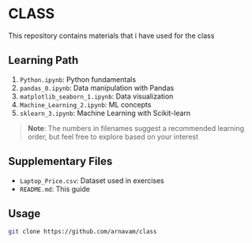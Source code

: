 # CLASS

This repository contains materials that i have used for the class

## Learning Path
1. `Python.ipynb`: Python fundamentals  
2. `pandas_0.ipynb`: Data manipulation with Pandas  
3. `matplotlib_seaborn_1.ipynb`: Data visualization  
4. `Machine_Learning_2.ipynb`:  ML concepts  
5. `sklearn_3.ipynb`: Machine Learning with Scikit-learn  

> ********Note********: The numbers in filenames suggest a recommended learning order, but feel free to explore based on your interest
> 
## Supplementary Files
- `Laptop_Price.csv`: Dataset used in exercises
- `README.md`: This guide

## Usage
```bash
git clone https://github.com/arnavam/class
```
